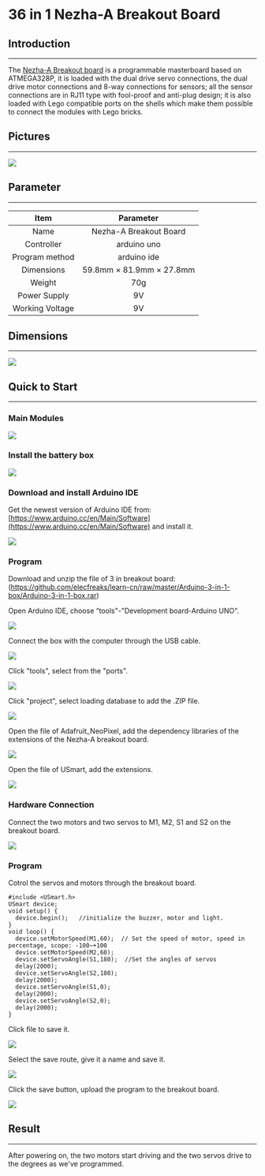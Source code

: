 # 36 in 1 Nezha-A Breakout Board

## Introduction
---

The [Nezha-A Breakout board](https://shop.elecfreaks.com/products/elecfreaks-nezha-a-arduino-3-in-1-master-control-box) is a programmable masterboard based on ATMEGA328P, it is loaded with the dual drive servo connections, the dual drive motor connections and 8-way connections for sensors; all the sensor connections are in RJ11 type with fool-proof and anti-plug design; it is also loaded with Lego compatible ports on the shells which make them possible to connect the modules with Lego bricks.

## Pictures
---

![](./images/Arduino-3-in-1-box-01.png)

## Parameter
---

|  Item   | Parameter  |
| :----: | :----: |
| Name | Nezha-A Breakout Board |
| Controller | arduino uno |
| Program method | arduino ide |
| Dimensions | 59.8mm × 81.9mm × 27.8mm |
| Weight | 70g |
| Power Supply | 9V |
| Working Voltage | 9V |

## Dimensions
---

![](./images/Arduino-3-in-1-box-02.png)

## Quick to Start
---
### Main Modules

![](./images/Arduino-3-in-1-box-15.png)

### Install the battery box

![](./images/Arduino-3-in-1-box-16.png)

### Download and install Arduino IDE

Get the newest version of Arduino IDE from: [https://www.arduino.cc/en/Main/Software](https://www.arduino.cc/en/Main/Software) and install it.

![](./images/Arduino-3-in-1-box-03.png)

### Program

Download and unzip the file of 3 in  breakout board: (https://github.com/elecfreaks/learn-cn/raw/master/Arduino-3-in-1-box/Arduino-3-in-1-box.rar)

Open Arduino IDE, choose “tools"-"Development board-Arduino UNO".

![](./images/Arduino-3-in-1-box-04.png)

Connect the box with the computer through the USB cable.

![](./images/Arduino-3-in-1-box-05.png)

Click "tools", select from the "ports".

![](./images/Arduino-3-in-1-box-06.png)

Click "project", select loading database to add the .ZIP file.

![](./images/Arduino-3-in-1-box-07.png)

Open the file of Adafruit_NeoPixel, add the dependency libraries of the extensions of the Nezha-A breakout board.

![](./images/Arduino-3-in-1-box-08.png)

Open the file of USmart, add the extensions.

![](./images/Arduino-3-in-1-box-09.png)

### Hardware Connection

 Connect the two motors and two servos to M1, M2, S1 and S2 on the breakout board.

![](./images/Arduino-3-in-1-box-11.png)

### Program

Cotrol the servos and motors through the breakout board.
```
#include <USmart.h>
USmart device;
void setup() {
  device.begin();   //initialize the buzzer, motor and light.
}
void loop() {
  device.setMotorSpeed(M1,60);  // Set the speed of motor, speed in percentage, scope: -100~+100
  device.setMotorSpeed(M2,60);
  device.setServoAngle(S1,180);  //Set the angles of servos
  delay(2000);
  device.setServoAngle(S2,180);
  delay(2000);
  device.setServoAngle(S1,0);
  delay(2000);
  device.setServoAngle(S2,0);
  delay(2000);
}
```
Click file to save it.

![](./images/Arduino-3-in-1-box-12.png)

Select the save route, give it a name and save it.

![](./images/Arduino-3-in-1-box-13.png)


Click the save button, upload the program to the breakout board.

![](./images/Arduino-3-in-1-box-14.png)

## Result
---
After powering on, the two motors start driving and the two servos drive to the degrees as we've programmed.
